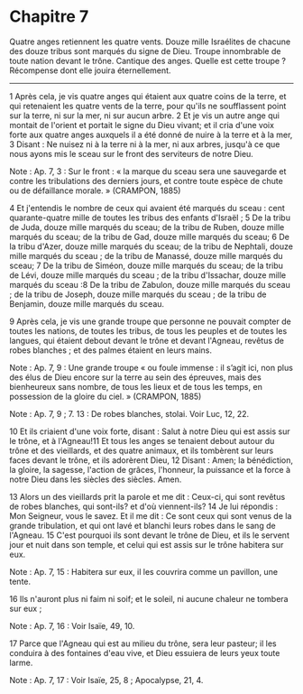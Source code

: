# Chapitre 7

Quatre anges retiennent les quatre vents.
Douze mille Israélites de chacune des douze tribus sont marqués du signe de Dieu.
Troupe innombrable de toute nation devant le trône.
Cantique des anges.
Quelle est cette troupe ?
Récompense dont elle jouira éternellement.

***

1 Après cela, je vis quatre anges qui étaient aux quatre coins de la terre, et qui retenaient les quatre vents de la terre, pour qu'ils ne soufflassent point sur la terre, ni sur la mer, ni sur aucun arbre. 2 Et je vis un autre ange qui montait de l'orient et portait le signe du Dieu vivant; et il cria d'une voix forte aux quatre anges auxquels il a été donné de nuire à la terre et à la mer, 3 Disant : Ne nuisez ni à la terre ni à la mer, ni aux arbres, jusqu'à ce que nous ayons mis le sceau sur le front des serviteurs de notre Dieu.

<span class="bible-note">Note : </span> Ap. 7, 3 : Sur le front : « la marque du sceau sera une sauvegarde et contre les tribulations des derniers jours, et contre toute espèce de chute ou de défaillance morale. » (CRAMPON, 1885)

4 Et j'entendis le nombre de ceux qui avaient été marqués du sceau : cent quarante-quatre mille de toutes les tribus des enfants d'Israël ; 5 De la tribu de Juda, douze mille marqués du sceau; de la tribu de Ruben, douze mille marqués du sceau; de la tribu de Gad, douze mille marqués du sceau; 6 De la tribu d'Azer, douze mille marqués du sceau; de la tribu de Nephtali, douze mille marqués du sceau ; de la tribu de Manassé, douze mille marqués du sceau; 7 De la tribu de Siméon, douze mille marqués du sceau; de la tribu de Lévi, douze mille marqués du sceau ; de la tribu d'Issachar, douze mille marqués du sceau :8 De la tribu de Zabulon, douze mille marqués du sceau ; de la tribu de Joseph, douze mille marqués du sceau ; de la tribu de Benjamin, douze mille marqués du sceau.


9 Après cela, je vis une grande troupe que personne ne pouvait compter de toutes les nations, de toutes les tribus, de tous les peuples et de toutes les langues, qui étaient debout devant le trône et devant l'Agneau, revêtus de robes blanches ; et des palmes étaient en leurs mains.

<span class="bible-note">Note : </span> Ap. 7, 9 : Une grande troupe « ou foule immense : il s’agit ici, non plus des élus de Dieu encore sur la terre au sein des épreuves, mais des bienheureux sans nombre, de tous les lieux et de tous les temps, en possession de la gloire du ciel. » (CRAMPON, 1885)

<span class="bible-note">Note : </span> Ap. 7, 9 ; 7. 13 : De robes blanches, stolai. Voir Luc, 12, 22.

10 Et ils criaient d'une voix forte, disant : Salut à notre Dieu qui est assis sur le trône, et à l'Agneau!11 Et tous les anges se tenaient debout autour du trône et des vieillards, et des quatre animaux, et ils tombèrent sur leurs faces devant le trône, et ils adorèrent Dieu, 12 Disant : Amen; la bénédiction, la gloire, la sagesse, l'action de grâces, l'honneur, la puissance et la force à notre Dieu dans les siècles des siècles. Amen.


13 Alors un des vieillards prit la parole et me dit : Ceux-ci, qui sont revêtus de robes blanches, qui sont-ils? et d'où viennent-ils? 14 Je lui répondis : Mon Seigneur, vous le savez. Et il me dit : Ce sont ceux qui sont venus de la grande tribulation, et qui ont lavé et blanchi leurs robes dans le sang de l'Agneau. 15 C'est pourquoi ils sont devant le trône de Dieu, et ils le servent jour et nuit dans son temple, et celui qui est assis sur le trône habitera sur eux.

<span class="bible-note">Note : </span> Ap. 7, 15 : Habitera sur eux, il les couvrira comme un pavillon, une tente.

16 Ils n'auront plus ni faim ni soif; et le soleil, ni aucune chaleur ne tombera sur eux ;

<span class="bible-note">Note : </span> Ap. 7, 16 : Voir Isaïe, 49, 10.

17 Parce que l'Agneau qui est au milieu du trône, sera leur pasteur; il les conduira à des fontaines d'eau vive, et Dieu essuiera de leurs yeux toute larme.

<span class="bible-note">Note : </span> Ap. 7, 17 : Voir Isaïe, 25, 8 ; Apocalypse, 21, 4.

